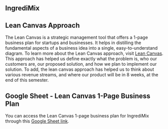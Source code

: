 ## IngrediMix 

## Lean Canvas Approach
The Lean Canvas is a strategic management tool that offers a 1-page business plan for startups and businesses. It helps in distilling the fundamental aspects of a business idea into a single, easy-to-understand diagram. To learn more about the Lean Canvas approach, visit [Lean Canvas](https://www.leancanvas.com/).
This approach has helped us define exactly what the problem is, who our customers are, our proposed solution, and how we plan to implement our solution. To add, the lean canvas approach has helped us to think about various revenue streams, and where our product will be in 8 weeks, at the end of this semester.

## Google Sheet - Lean Canvas 1-Page Business Plan
You can access the Lean Canvas 1-page business plan for IngrediMix through this [Google Sheet link](https://docs.google.com/presentation/d/1PTNm7hxM9d72SsOLtgjF3Lfo8pEqyhvbOgFp22v_uCE/edit?usp=sharing).
